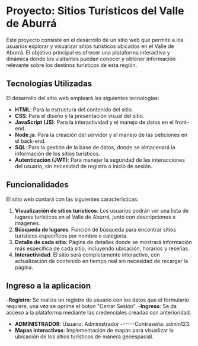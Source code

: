 # Proyecto: Sitios Turísticos del Valle de Aburrá

Este proyecto consiste en el desarrollo de un sitio web que permite a los usuarios explorar y visualizar sitios turísticos ubicados en el Valle de Aburrá. El objetivo principal es ofrecer una plataforma interactiva y dinámica donde los visitantes puedan conocer y obtener información relevante sobre los destinos turísticos de esta región.

## Tecnologías Utilizadas

El desarrollo del sitio web empleará las siguientes tecnologías:

- **HTML**: Para la estructura del contenido del sitio.
- **CSS**: Para el diseño y la presentación visual del sitio.
- **JavaScript (JS)**: Para la interactividad y el manejo de datos en el front-end.
- **Node.js**: Para la creación del servidor y el manejo de las peticiones en el back-end.
- **SQL**: Para la gestión de la base de datos, donde se almacenará la información de los sitios turísticos.
- **Autenticación (JWT)**: Para manejar la seguridad de las interacciones del usuario, sin necesidad de registro o inicio de sesión.

## Funcionalidades

El sitio web contará con las siguientes características:

1. **Visualización de sitios turísticos**: Los usuarios podrán ver una lista de lugares turísticos en el Valle de Aburrá, junto con descripciones e imágenes.
2. **Búsqueda de lugares**: Función de búsqueda para encontrar sitios turísticos específicos por nombre o categoría.
3. **Detalle de cada sitio**: Página de detalles donde se mostrará información más específica de cada sitio, incluyendo ubicación, horarios y reseñas.
4. **Interactividad**: El sitio será completamente interactivo, con actualización de contenido en tiempo real sin necesidad de recargar la página.

## Ingreso a la aplicacion
-**Registro**: Se realiza un registro de usuario con los datos que el formulario requiere, una vez se oprime el boton "Cerrar Sesión".
-**Ingreso**: Se da acceso a la plataforma mediante las credenciales creadas con anterioridad.
- **ADMINISTRADOR**: Usuario: Administrador ------Contraseña: admin123.
- **Mapas interactivos**: Implementación de mapas para visualizar la ubicación de los sitios turísticos de manera geoespacial.
